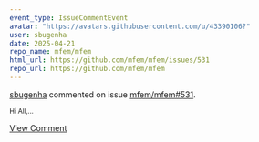 ```yaml
---
event_type: IssueCommentEvent
avatar: "https://avatars.githubusercontent.com/u/43390106?"
user: sbugenha
date: 2025-04-21
repo_name: mfem/mfem
html_url: https://github.com/mfem/mfem/issues/531
repo_url: https://github.com/mfem/mfem
---
```


<a href='https://github.com/sbugenha' target='_blank'>sbugenha</a> commented on issue <a href='https://github.com/mfem/mfem/issues/531' target='_blank'>mfem/mfem#531</a>.

<small>Hi All,...</small>

<a href='https://github.com/mfem/mfem/issues/531' target='_blank'>View Comment</a>